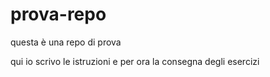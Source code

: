 # prova-repo
questa è una repo di prova

qui io scrivo le istruzioni e per ora la consegna degli esercizi 